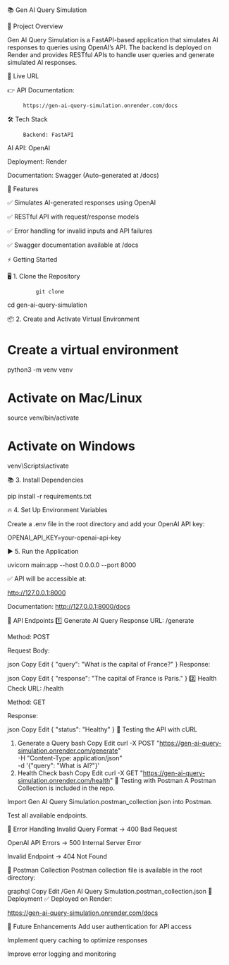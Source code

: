 📚 Gen AI Query Simulation


📌 Project Overview


Gen AI Query Simulation is a FastAPI-based application that simulates AI responses to queries using OpenAI’s API. The backend is deployed on Render and provides RESTful APIs to handle user queries and generate simulated AI responses.

🚀 Live URL


👉 API Documentation: 
         
         https://gen-ai-query-simulation.onrender.com/docs

🛠️ Tech Stack

         Backend: FastAPI

AI API: OpenAI

Deployment: Render

Documentation: Swagger (Auto-generated at /docs)


📝 Features


✅ Simulates AI-generated responses using OpenAI

✅ RESTful API with request/response models

✅ Error handling for invalid inputs and API failures

✅ Swagger documentation available at /docs


⚡️ Getting Started


🖥️ 1. Clone the Repository

             git clone 

cd gen-ai-query-simulation


📦 2. Create and Activate Virtual Environment

# Create a virtual environment

python3 -m venv venv

# Activate on Mac/Linux

source venv/bin/activate

# Activate on Windows

venv\Scripts\activate


📚 3. Install Dependencies

pip install -r requirements.txt

🔥 4. Set Up Environment Variables

Create a .env file in the root directory and add your OpenAI API key:

OPENAI_API_KEY=your-openai-api-key

▶️ 5. Run the Application

uvicorn main:app --host 0.0.0.0 --port 8000

✅ API will be accessible at:

http://127.0.0.1:8000

Documentation: http://127.0.0.1:8000/docs

📡 API Endpoints
1️⃣ Generate AI Query Response
URL: /generate

Method: POST

Request Body:

json
Copy
Edit
{
  "query": "What is the capital of France?"
}
Response:

json
Copy
Edit
{
  "response": "The capital of France is Paris."
}
2️⃣ Health Check
URL: /health

Method: GET

Response:

json
Copy
Edit
{
  "status": "Healthy"
}
🔎 Testing the API with cURL
1. Generate a Query
bash
Copy
Edit
curl -X POST "https://gen-ai-query-simulation.onrender.com/generate" \
-H "Content-Type: application/json" \
-d '{"query": "What is AI?"}'
2. Health Check
bash
Copy
Edit
curl -X GET "https://gen-ai-query-simulation.onrender.com/health"
📮 Testing with Postman
A Postman Collection is included in the repo.

Import Gen AI Query Simulation.postman_collection.json into Postman.

Test all available endpoints.

🧠 Error Handling
Invalid Query Format → 400 Bad Request

OpenAI API Errors → 500 Internal Server Error

Invalid Endpoint → 404 Not Found

🎁 Postman Collection
Postman collection file is available in the root directory:

graphql
Copy
Edit
/Gen AI Query Simulation.postman_collection.json
📝 Deployment
✅ Deployed on Render:

https://gen-ai-query-simulation.onrender.com/docs

🎯 Future Enhancements
Add user authentication for API access

Implement query caching to optimize responses

Improve error logging and monitoring

